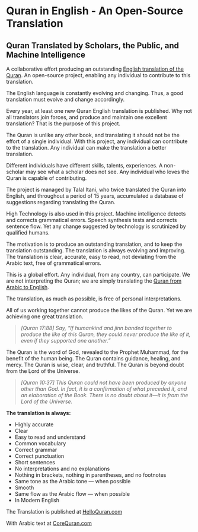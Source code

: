 # Quran in English - An Open-Source Translation

## Quran Translated by Scholars, the Public, and Machine Intelligence

A collaborative effort producing an outstanding [English translation of the Quran](https://www.helloquran.com). An open-source project, enabling any individual to contribute to this translation.

The English language is constantly evolving and changing. Thus, a good translation must evolve and change accordingly.

Every year, at least one new Quran English translation is published. Why not all translators join forces, and produce and maintain one excellent translation? That is the purpose of this project.

The Quran is unlike any other book, and translating it should not be the effort of a single individual. With this project, any individual can contribute to the translation. Any individual can make the translation a better translation.

Different individuals have different skills, talents, experiences. A non-scholar may see what a scholar does not see. Any individual who loves the Quran is capable of contributing.

The project is managed by Talal Itani, who twice translated the Quran into English, and throughout a period of 15 years, accumulated a database of suggestions regarding translating the Quran.

High Technology is also used in this project. Machine intelligence detects and corrects grammatical errors. Speech synthesis tests and corrects sentence flow. Yet any change suggested by technology is scrutinized by qualified humans.

The motivation is to produce an outstanding translation, and to keep the translation outstanding. The translation is always evolving and improving. The translation is clear, accurate, easy to read, not deviating from the Arabic text, free of grammatical errors.

This is a global effort. Any individual, from any country, can participate. We are not interpreting the Quran; we are simply translating the [Quran from Arabic to English](https://www.corequran.com).

The translation, as much as possible, is free of personal interpretations.

All of us working together cannot produce the likes of the Quran. Yet we are achieving one great translation.

>*[Quran 17:88] Say, “If humankind and jinn banded together to produce the like of this Quran, they could never produce the like of it, even if they supported one another.”*

The Quran is the word of God, revealed to the Prophet Muhammad, for the benefit of the human being. The Quran contains guidance, healing, and mercy. The Quran is wise, clear, and truthful. The Quran is beyond doubt from the Lord of the Universe.

>*[Quran 10:37] This Quran could not have been produced by anyone other than God. In fact, it is a confirmation of what preceded it, and an elaboration of the Book. There is no doubt about it—it is from the Lord of the Universe.*

**The translation is always:**

* Highly accurate
* Clear
* Easy to read and understand
* Common vocabulary
* Correct grammar
* Correct punctuation
* Short sentences
* No interpretations and no explanations
* Nothing in brackets, nothing in parentheses, and no footnotes
* Same tone as the Arabic tone — when possible
* Smooth
* Same flow as the Arabic flow — when possible
* In Modern English

The Translation is published at [HelloQuran.com](https://www.helloquran.com)

With Arabic text at [CoreQuran.com](https://corequran.com)
